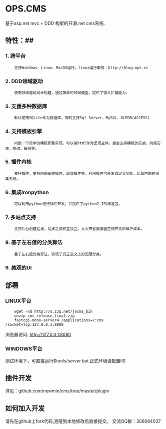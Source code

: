 # OPS.CMS #

基于asp.net mvc + DDD 构架的开源.net cms系统.

## 特性：##

### 1. 跨平台 ###
        支持Windows、Linux、MacOX运行。linux运行案例：http://blog.ops.cc

### 2. DDD领域驱动 ###
        使用领域驱动设计构建，通过简单的领域模型，提供了强大扩展能力。

### 3. 支援多种数据库 ###
        默认使用SQLite作为数据库，同时支持Sql Server、MySQL、OLEDB(ACCESS)

### 4. 支持模板引擎 ###
        内嵌一个简单的模板引擎实现，可以用html作为呈现主体。后台支持模板的安装，网络安装，修改，备份等。

### 5. 插件内核 ###
        支持插件，支持网络安装插件，卸载插件等。利用插件可开发自定义功能。比如内嵌的采集系统。

### 6. 集成Ironpython ###
        可以利用python进行插件开发，并提供了python2.7的标准包。

### 7. 多站点支持 ###
        支持后台创建站点，站点之间相互独立。大大节省服务器空间开支和维护成本。

### 8. 基于左右值的分类算法 ###
        基于左右值分类算法，实现了真正意义上的无限分类。

### 9. 美观的UI ###


## 部署 ##
### LINUX平台 ###
        wget -nd http://s.z3q.net/j6cms_bin
        unzip cms_release_final.zip
        fastcgi-mono-server4 /applications=/:cms /socket=tcp:127.0.0.1:8080
浏览器访问: http://127.0.0.1:8080

### WINDOWS平台 ###
测试环境下，可直接运行$tools/server.bat
正式环境请配置IIS

## 插件开发 ##
详见：github.com/newmin/cms/tree/master/plugin



## 如何加入开发 ##

请先在github上fork代码,克隆到本地修改后直接提交。
交流QQ群：306064037
